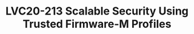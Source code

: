 ---
categories:
- lvc20
description: Security is a major concern for IoT deployments. Platform Security Architecture
  (PSA) provides a framework for building secure IoT devices. Trusted Firmware-M is
  the PSA Open Source Reference Implementation aligning with PSA certified guidelines
  addressing common IoT threats. TF-M creates a Secure Processing Environment providing
  a set of Secure Services including Secure boot flow on Cortex-M CPUs that is widely
  used in IoT devices.<br><br>There is a dramatic variation in IoT usecases varying
  from smart home bulbs, thermostats, personal health monitors to sensors deployed
  in critical urban infrastructure and factories. These devices have different security
  requirements due to the difference in assets and trust associated with them. Deploying
  and Maintaining Security in these devices over its lifetime involves cost including
  memory and performance consumption of these devices. Therefore, it is important
  for TF-M to provide different configurations to satisfy security requirements of
  these different classes of IoT devices.<br><br>TF-M Profile provides Small, Medium
  and Large configurations with increasing level of Security functionality allowing
  device manufacturers to choose (and further customize if required) a profile based
  on Threat Model and Security Analysis of their usecase. Profile Small. Medium and
  Large configurations will be supported in TF-M Project and therefore deployable
  on a variety of Cortex-M based Silicon platforms.<br><br>The session will provide
  an overview of how Trusted Firmware-M makes it easier for IoT Application developers
  to enable Security on their devices. The session will cover the need for TF-M Profiles
  and features included in each Profile.<br><br>The session will demonstrate how Profile
  Small (aimed at memory and performance constrained devices) can be used to create
  a Secure device meeting the requirements for PSA Certified Level1 and connect securely
  with other devices.
image: /assets/images/featured-images/lvc20/LVC20-213.png
session_id: LVC20-213
session_room: '[Track 1] IoT/Edge/Embedded'
session_slot:
  end_time: 2020-09-23 12:10
  start_time: 2020-09-23 11:45
session_speakers:
- speaker_bio: Software Engineering Manager of Arm Open Source Firmware team. Taking
    care of Trusted Firmware-M development - Feature development and ecosystem enablement.
  speaker_company: Arm China
  speaker_image: http://avatars.sched.co/e/37/7250052/avatar.jpg.320x320px.jpg?3d2
  speaker_name: David Wang
  speaker_position: Senior Software Engineering Manager
  speaker_role: attendee, speaker
- speaker_bio: Shebu is the Technology Manager of Trusted Firmware-M (Open Source
    Reference Implementation of Platform Security Architecture). Mbed TLS (Open SOurce
    TLS Library) and the co-chair of the Open Governance community project Trustedfirmware.org.
    Shebu represents Arm in the Linaro IoT and Embedded (LITE) Group. As part of Arm’s
    Open Source Software group, Shebu has been involved in various Open Source projects
    that Arm is part of.
  speaker_company: Arm
  speaker_image: http://avatars.sched.co/b/b1/7249965/avatar.jpg.320x320px.jpg?bd3
  speaker_name: Shebu Varghese Kuriakose
  speaker_position: Co-Chair, Trustedfirmware.org &amp; Director, Software Technology
    Management, Arm
  speaker_role: attendee, speaker
session_track: IoT and Embedded
tag: session
tags: IoT and Embedded
title: LVC20-213 Scalable Security Using Trusted Firmware-M Profiles
amazon_s3_presentation_url: https://static.linaro.org/connect/lvc20/presentations/LVC20-213-0.pdf
amazon_s3_video_url: https://static.linaro.org/connect/lvc20/videos/lvc20-213.mp4
---